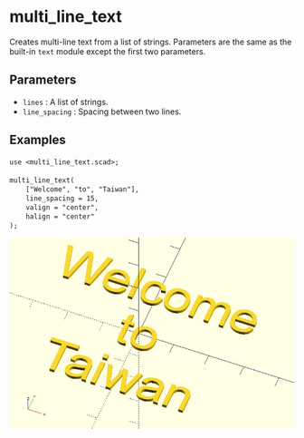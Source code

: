 # multi_line_text

Creates multi-line text from a list of strings. Parameters are the same as the built-in `text` module except the first two parameters.

## Parameters

- `lines` : A list of strings.
- `line_spacing` : Spacing between two lines. 

## Examples
    
	use <multi_line_text.scad>;

	multi_line_text(
		["Welcome", "to", "Taiwan"],
		line_spacing = 15,    
		valign = "center", 
		halign = "center"
	);

![multi_line_text](images/lib3x-multi_line_text-1.JPG)

